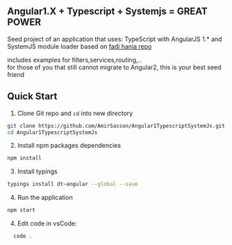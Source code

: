 ## Angular1.X + Typescript + Systemjs = GREAT POWER
Seed project of an application that uses:
TypeScript with AngularJS 1.* and SystemJS module loader
based on [fadi hania repo](https://github.com/fadihania/angular1-typescript-systemjs)

includes examples for filters,services,routing,..<br/>
for those of you that still cannot migrate to Angular2, this is your best seed friend

## Quick Start
1. Clone Git repo and `cd` into new directory
  ```bash
  git clone https://github.com/AmirSasson/Angular1TypescriptSystemJs.git
  cd Angular1TypescriptSystemJs
  ```
  
2. Install npm packages dependencies
  ```bash
  npm install
  ```
3. Install typings
  ```bash
  typings install dt~angular --global --save
  ```

4. Run the application
  ```bash
  npm start
  ```

4. Edit code in vsCode:
```bash
  code .
  ```
